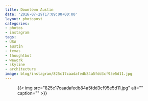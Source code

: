 ```yaml
---
title: Downtown Austin
date: '2016-07-29T17:09:00+00:00'
layout: photopost
categories:
- photos
- instagram
tags:
- USA
- austin
- texas
- thoughtbot
- wework
- skyline
- architecture
image: blog/instagram/825c17caadafedb84a5fdd3cf95e5d11.jpg
---
```


<figure class="photo photo--square">
  {{< img src="825c17caadafedb84a5fdd3cf95e5d11.jpg" alt="" caption="" >}}

</figure>



